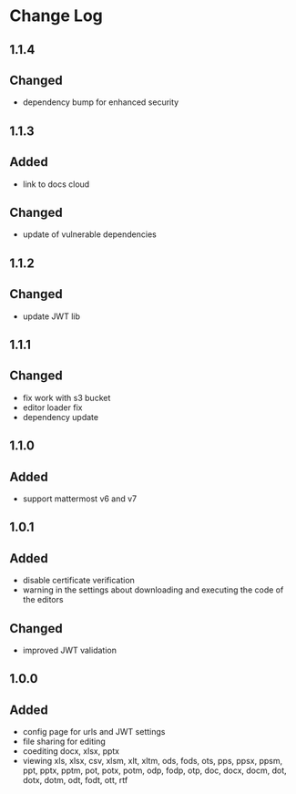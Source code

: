 # Change Log

## 1.1.4
## Changed
- dependency bump for enhanced security

## 1.1.3
## Added
- link to docs cloud

## Changed
- update of vulnerable dependencies

## 1.1.2
## Changed
- update JWT lib

## 1.1.1
## Changed
- fix work with s3 bucket
- editor loader fix
- dependency update

## 1.1.0
## Added
- support mattermost v6 and v7

## 1.0.1
## Added
- disable certificate verification
- warning in the settings about downloading and executing the code of the editors

## Changed
- improved JWT validation

## 1.0.0
## Added
- config page for urls and JWT settings
- file sharing for editing
- coediting docx, xlsx, pptx
- viewing xls, xlsx, csv, xlsm, xlt, xltm, ods, fods, ots, pps, ppsx, ppsm, ppt, pptx, pptm, pot, potx, potm, odp, fodp, otp, doc, docx, docm, dot, dotx, dotm, odt, fodt, ott, rtf
